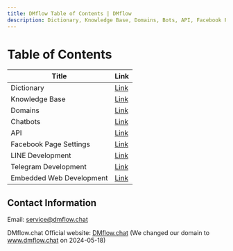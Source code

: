 ```yaml
---
title: DMflow Table of Contents | DMflow
description: Dictionary, Knowledge Base, Domains, Bots, API, Facebook Page Settings, LINE Development Settings, Telegram Development Settings
---
```


# Table of Contents

| Title                    | Link
|----------------------    |-------------------------------------------
| Dictionary               |[Link](../../tutorials/docs/sys-dicts.html)
| Knowledge Base           |[Link](../../tutorials/docs/qa-intro.html)
| Domains                  |[Link](../../tutorials/docs/domain-intro.html)
| Chatbots                 |[Link](../../tutorials/docs/bot-intro.html)
| API                      |[Link](../../tutorials/docs/bot-restapi.html)
| Facebook Page Settings   |[Link](../../tutorials/docs/fbmessenger.html)
| LINE Development         |[Link](../../tutorials/docs/line.html)
| Telegram Development     |[Link](../../tutorials/docs/telegram.html)
| Embedded Web Development |[Link](../../tutorials/docs/embedded-web.html)

## Contact Information

Email: <service@dmflow.chat>

DMflow.chat Official website: [DMflow.chat](https://www.dmflow.chat/en/)
(We changed our domain to www.dmflow.chat on 2024-05-18)